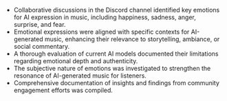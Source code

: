 - Collaborative discussions in the Discord channel identified key emotions for AI expression in music, including happiness, sadness, anger, surprise, and fear.
- Emotional expressions were aligned with specific contexts for AI-generated music, enhancing their relevance to storytelling, ambiance, or social commentary.
- A thorough evaluation of current AI models documented their limitations regarding emotional depth and authenticity.
- The subjective nature of emotions was investigated to strengthen the resonance of AI-generated music for listeners.
- Comprehensive documentation of insights and findings from community engagement efforts was compiled.